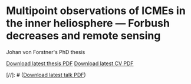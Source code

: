 Multipoint observations of ICMEs in the inner heliosphere — Forbush decreases and remote sensing
===========================================

Johan von Forstner's PhD thesis

[Download latest thesis PDF](https://gitlab.physik.uni-kiel.de/forstner/phd-thesis/builds/artifacts/master/raw/thesis.pdf?job=compile_thesis)
[Download latest CV PDF](https://gitlab.physik.uni-kiel.de/forstner/phd-thesis/builds/artifacts/master/raw/cv.pdf?job=compile_cv)

[//]: # ([Download latest talk PDF](https://gitlab.physik.uni-kiel.de/forstner/phd-thesis/builds/artifacts/master/raw/master_thesis_talk.pdf?job=compile_talk))